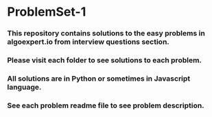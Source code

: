 # ProblemSet-1
### This repository contains solutions to the easy problems in algoexpert.io from interview questions section.

### Please visit each folder to see solutions to each problem.

### All solutions are in Python or sometimes in Javascript language.

### See each problem readme file to see problem description.
